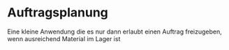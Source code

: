 # Auftragsplanung
Eine kleine Anwendung die es nur dann erlaubt einen Auftrag freizugeben, wenn ausreichend Material im Lager ist
